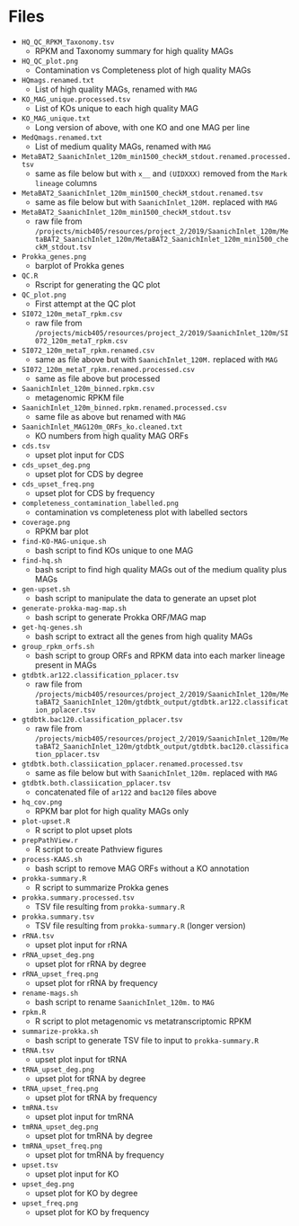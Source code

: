 # Files

* `HQ_QC_RPKM_Taxonomy.tsv`
	* RPKM and Taxonomy summary for high quality MAGs
* `HQ_QC_plot.png`
	* Contamination vs Completeness plot of high quality MAGs
* `HQmags.renamed.txt`
	* List of high quality MAGs, renamed with `MAG`
* `KO_MAG_unique.processed.tsv`
	* List of KOs unique to each high quality MAG
* `KO_MAG_unique.txt`
	* Long version of above, with one KO and one MAG per line
* `MedQmags.renamed.txt`
	* List of medium quality MAGs, renamed with `MAG`
* `MetaBAT2_SaanichInlet_120m_min1500_checkM_stdout.renamed.processed.tsv`
	* same as file below but with `x__` and `(UIDXXX)` removed from the `Mark lineage` columns
* `MetaBAT2_SaanichInlet_120m_min1500_checkM_stdout.renamed.tsv`
	* same as file below but with `SaanichInlet_120M.` replaced with `MAG`
* `MetaBAT2_SaanichInlet_120m_min1500_checkM_stdout.tsv`
	* raw file from `/projects/micb405/resources/project_2/2019/SaanichInlet_120m/MetaBAT2_SaanichInlet_120m/MetaBAT2_SaanichInlet_120m_min1500_checkM_stdout.tsv`
* `Prokka_genes.png`
	* barplot of Prokka genes
* `QC.R`
	* Rscript for generating the QC plot
* `QC_plot.png`
	* First attempt at the QC plot
* `SI072_120m_metaT_rpkm.csv`
	* raw file from `/projects/micb405/resources/project_2/2019/SaanichInlet_120m/SI072_120m_metaT_rpkm.csv`
* `SI072_120m_metaT_rpkm.renamed.csv`
	* same as file above but with `SaanichInlet_120M.` replaced with `MAG`
* `SI072_120m_metaT_rpkm.renamed.processed.csv`
	* same as file above but processed
* `SaanichInlet_120m_binned.rpkm.csv`
	* metagenomic RPKM file
* `SaanichInlet_120m_binned.rpkm.renamed.processed.csv`
	* same file as above but renamed with `MAG`
* `SaanichInlet_MAG120m_ORFs_ko.cleaned.txt`
	* KO numbers from high quality MAG ORFs
* `cds.tsv`
	* upset plot input for CDS
* `cds_upset_deg.png`
	* upset plot for CDS by degree
* `cds_upset_freq.png`
	* upset plot for CDS by frequency
* `completeness_contamination_labelled.png`
	* contamination vs completeness plot with labelled sectors
* `coverage.png`
	* RPKM bar plot
* `find-KO-MAG-unique.sh`
	* bash script to find KOs unique to one MAG
* `find-hq.sh`
	* bash script to find high quality MAGs out of the medium quality plus MAGs
* `gen-upset.sh`
	* bash script to manipulate the data to generate an upset plot
* `generate-prokka-mag-map.sh`
	* bash script to generate Prokka ORF/MAG map
* `get-hq-genes.sh`
	* bash script to extract all the genes from high quality MAGs
* `group_rpkm_orfs.sh`
	* bash script to group ORFs and RPKM data into each marker lineage present in MAGs
* `gtdbtk.ar122.classification_pplacer.tsv`
	* raw file from `/projects/micb405/resources/project_2/2019/SaanichInlet_120m/MetaBAT2_SaanichInlet_120m/gtdbtk_output/gtdbtk.ar122.classification_pplacer.tsv`
* `gtdbtk.bac120.classification_pplacer.tsv`
	* raw file from `/projects/micb405/resources/project_2/2019/SaanichInlet_120m/MetaBAT2_SaanichInlet_120m/gtdbtk_output/gtdbtk.bac120.classification_pplacer.tsv`
* `gtdbtk.both.classiication_pplacer.renamed.processed.tsv`
	* same as file below but with `SaanichInlet_120m.` replaced with `MAG`
* `gtdbtk.both.classiication_pplacer.tsv`
	* concatenated file of `ar122` and `bac120` files above
* `hq_cov.png`
	* RPKM bar plot for high quality MAGs only
* `plot-upset.R`
	* R script to plot upset plots
* `prepPathView.r`
	* R script to create Pathview figures
* `process-KAAS.sh`
	* bash script to remove MAG ORFs without a KO annotation
* `prokka-summary.R`
	* R script to summarize Prokka genes
* `prokka.summary.processed.tsv`
	* TSV file resulting from `prokka-summary.R` 
* `prokka.summary.tsv`
	* TSV file resulting from `prokka-summary.R` (longer version)
* `rRNA.tsv`
	* upset plot input for rRNA
* `rRNA_upset_deg.png`
	* upset plot for rRNA by degree
* `rRNA_upset_freq.png`
	* upset plot for rRNA by frequency
* `rename-mags.sh`
	* bash script to rename `SaanichInlet_120m.` to `MAG`
* `rpkm.R`
	* R script to plot metagenomic vs metatranscriptomic RPKM
* `summarize-prokka.sh`
	* bash script to generate TSV file to input to `prokka-summary.R`
* `tRNA.tsv`
	* upset plot input for tRNA
* `tRNA_upset_deg.png`
	* upset plot for tRNA by degree
* `tRNA_upset_freq.png`
	* upset plot for tRNA by frequency
* `tmRNA.tsv`
	* upset plot input for tmRNA
* `tmRNA_upset_deg.png`
	* upset plot for tmRNA by degree
* `tmRNA_upset_freq.png`
	* upset plot for tmRNA by frequency
* `upset.tsv`
	* upset plot input for KO
* `upset_deg.png`
	* upset plot for KO by degree
* `upset_freq.png`
	* upset plot for KO by frequency
